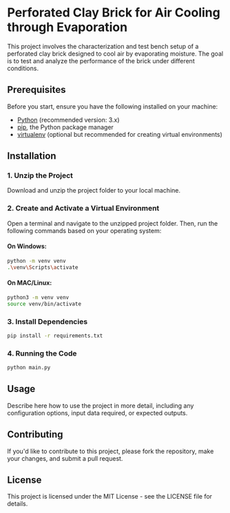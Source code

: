 # Perforated Clay Brick for Air Cooling through Evaporation

This project involves the characterization and test bench setup of a perforated clay brick designed to cool air by evaporating moisture. The goal is to test and analyze the performance of the brick under different conditions.

## Prerequisites

Before you start, ensure you have the following installed on your machine:

- [Python](https://www.python.org/downloads/) (recommended version: 3.x)
- [pip](https://pip.pypa.io/en/stable/), the Python package manager
- [virtualenv](https://virtualenv.pypa.io/en/latest/) (optional but recommended for creating virtual environments)

## Installation

### 1. Unzip the Project

Download and unzip the project folder to your local machine.

### 2. Create and Activate a Virtual Environment

Open a terminal and navigate to the unzipped project folder. Then, run the following commands based on your operating system:

#### On Windows:

```bash
python -m venv venv
.\venv\Scripts\activate
```

#### On MAC/Linux:

```bash
python3 -m venv venv
source venv/bin/activate
```

### 3. Install Dependencies
```bash
pip install -r requirements.txt
```
### 4. Running the Code
```bash
python main.py
```

## Usage 

Describe here how to use the project in more detail, including any configuration options, input data required, or expected outputs.

## Contributing

If you'd like to contribute to this project, please fork the repository, make your changes, and submit a pull request.

## License
This project is licensed under the MIT License - see the LICENSE file for details.



